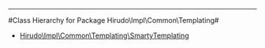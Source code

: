 - - -

#Class Hierarchy for Package Hirudo\Impl\Common\Templating#<ul>
<li><a href="https://github.com/JeyDotC/Hirudo-docs/blob/master/hirudo/impl/common/templating/smartytemplating.md">Hirudo\Impl\Common\Templating\SmartyTemplating</a></li>
</ul>
